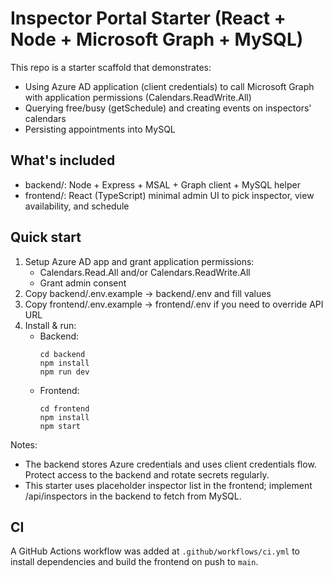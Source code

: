 # Inspector Portal Starter (React + Node + Microsoft Graph + MySQL)

This repo is a starter scaffold that demonstrates:
- Using Azure AD application (client credentials) to call Microsoft Graph with application permissions (Calendars.ReadWrite.All)
- Querying free/busy (getSchedule) and creating events on inspectors' calendars
- Persisting appointments into MySQL

## What's included
- backend/: Node + Express + MSAL + Graph client + MySQL helper
- frontend/: React (TypeScript) minimal admin UI to pick inspector, view availability, and schedule

## Quick start
1. Setup Azure AD app and grant application permissions:
   - Calendars.Read.All and/or Calendars.ReadWrite.All
   - Grant admin consent
2. Copy backend/.env.example -> backend/.env and fill values
3. Copy frontend/.env.example -> frontend/.env if you need to override API URL
4. Install & run:
   - Backend:
     ```
     cd backend
     npm install
     npm run dev
     ```
   - Frontend:
     ```
     cd frontend
     npm install
     npm start
     ```

Notes:
- The backend stores Azure credentials and uses client credentials flow. Protect access to the backend and rotate secrets regularly.
- This starter uses placeholder inspector list in the frontend; implement /api/inspectors in the backend to fetch from MySQL.


## CI

A GitHub Actions workflow was added at `.github/workflows/ci.yml` to install dependencies and build the frontend on push to `main`.
